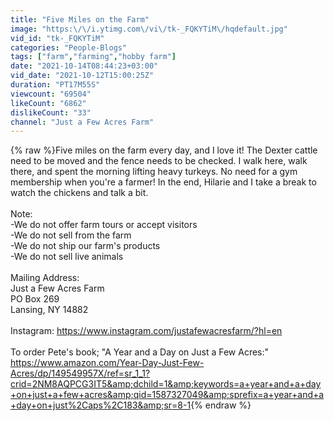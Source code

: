 ```yaml
---
title: "Five Miles on the Farm"
image: "https:\/\/i.ytimg.com\/vi\/tk-_FQKYTiM\/hqdefault.jpg"
vid_id: "tk-_FQKYTiM"
categories: "People-Blogs"
tags: ["farm","farming","hobby farm"]
date: "2021-10-14T08:44:23+03:00"
vid_date: "2021-10-12T15:00:25Z"
duration: "PT17M55S"
viewcount: "69504"
likeCount: "6862"
dislikeCount: "33"
channel: "Just a Few Acres Farm"
---
```

{% raw %}Five miles on the farm every day, and I love it! The Dexter cattle need to be moved and the fence needs to be checked. I walk here, walk there, and spent the morning lifting heavy turkeys. No need for a gym membership when you're a farmer! In the end, Hilarie and I take a break to watch the chickens and talk a bit.<br /><br />Note:<br />-We do not offer farm tours or accept visitors<br />-We do not sell from the farm<br />-We do not ship our farm's products<br />-We do not sell live animals<br /><br />Mailing Address:<br />Just a Few Acres Farm<br />PO Box 269<br />Lansing, NY  14882<br /><br />Instagram: <a rel="nofollow" target="blank" href="https://www.instagram.com/justafewacresfarm/?hl=en">https://www.instagram.com/justafewacresfarm/?hl=en</a><br /><br />To order Pete's book; &quot;A Year and a Day on Just a Few Acres:&quot; <a rel="nofollow" target="blank" href="https://www.amazon.com/Year-Day-Just-Few-Acres/dp/149549957X/ref=sr_1_1?crid=2NM8AQPCG3IT5&amp;dchild=1&amp;keywords=a+year+and+a+day+on+just+a+few+acres&amp;qid=1587327049&amp;sprefix=a+year+and+a+day+on+just%2Caps%2C183&amp;sr=8-1">https://www.amazon.com/Year-Day-Just-Few-Acres/dp/149549957X/ref=sr_1_1?crid=2NM8AQPCG3IT5&amp;dchild=1&amp;keywords=a+year+and+a+day+on+just+a+few+acres&amp;qid=1587327049&amp;sprefix=a+year+and+a+day+on+just%2Caps%2C183&amp;sr=8-1</a>{% endraw %}
